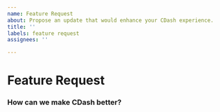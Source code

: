 ```yaml
---
name: Feature Request
about: Propose an update that would enhance your CDash experience.
title: ''
labels: feature request
assignees: ''

---
```


# Feature Request

### How can we make CDash better?
